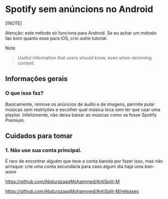 # Spotify sem anúncions no Android

[!NOTE]  

Atenção: este método só funciona para Android. Se eu achar um método tão bom quanto esse para iOS, crio outro tutorial.

> [!NOTE]

> Useful information that users should know, even when skimming content.

## Informações gerais

### O que isso faz?

Basicamente, remove os anúncios de áudio e de imagens, permite pular músicas sem restrições e escolher qual música toca sem ter que usar uma playlist.
Infelizmente, não deixa baixar as músicas como se fosse Spotify Premium.

## Cuidados para tomar

### 1. Não use sua conta principal.
É raro de encontrar alguém que teve a conta banida por fazer isso, mas não arrisque: crie uma conta secundária para caso algum dia haja uma *ban-wave*

https://github.com/AbdurazaaqMohammed/AntiSplit-M

https://github.com/AbdurazaaqMohammed/AntiSplit-M/releases